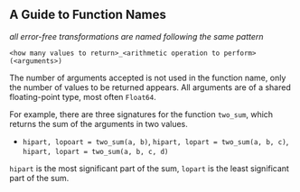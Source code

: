 ## A Guide to Function Names

_all error-free transformations are named following the same pattern_

`<how many values to return>_<arithmetic operation to perform>(<arguments>)`

The number of arguments accepted is not used in the function name, only the number of values to be returned appears.
All arguments are of a shared floating-point type, most often `Float64`.

For example, there are three signatures for the function `two_sum`, which returns the sum of the arguments in two values.
- `hipart, lopoart = two_sum(a, b)`, `hipart, lopart = two_sum(a, b, c)`, `hipart, lopart = two_sum(a, b, c, d)`

`hipart` is the most significant part of the sum, `lopart` is the least significant part of the sum.

